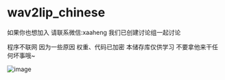 # wav2lip_chinese

如果你也想加入 请联系微信:xaaheng 我们已创建讨论组一起讨论

程序不联网 因为一些原因 权重、代码已加密 本储存库仅供学习 不要拿他来干任何坏事哦~

![image](https://github.com/user-attachments/assets/a17bc528-485b-4b63-8268-74b8f0d260a2)
